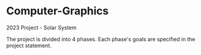 # Computer-Graphics
2023 Project - Solar System

The project is divided into 4 phases. Each phase's goals are specified in the project statement.
